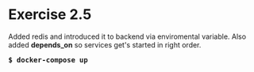 # Exercise 2.5

Added redis and introduced it to backend via enviromental variable. Also added
<b>depends_on</b> so services get's started in right order.

<pre>
<b>$ docker-compose up</b>
</pre>
